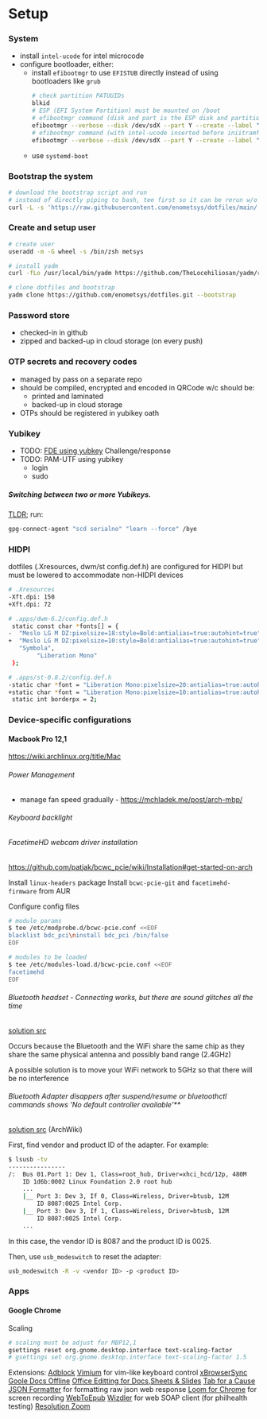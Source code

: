 # Setup

### System
- install `intel-ucode` for intel microcode
- configure bootloader, either:
  - install `efibootmgr` to use `EFISTUB` directly instead of using bootloaders like `grub`
    ```sh
    # check partition PATUUIDs
    blkid
    # ESP (EFI System Partition) must be mounted on /boot
    # efibootmgr command (disk and part is the ESP disk and partition number, root PARTUUID is PARTUUID of root device)
    efibootmgr --verbose --disk /dev/sdX --part Y --create --label "Linux" --loader /vmlinuz-linux --unicode 'root=PARTUUID=XXXXXXXX-XXXX-XXXX-XXXX-XXXXXXXXXXXX rw initrd=\initramfs-linux.img'
    # efibootmgr command (with intel-ucode inserted before iniitramfs kernel param)
    efibootmgr --verbose --disk /dev/sdX --part Y --create --label "Linux" --loader /vmlinuz-linux --unicode 'root=PARTUUID=XXXXXXXX-XXXX-XXXX-XXXX-XXXXXXXXXXXX rw initrd=\intel-ucode.img initrd=\initramfs-linux.img'
    ```
  - use `systemd-boot`

### Bootstrap the system

```sh
# download the bootstrap script and run
# instead of directly piping to bash, tee first so it can be rerun w/o redownloading
curl -L -s 'https://raw.githubusercontent.com/enometsys/dotfiles/main/.scripts/bootstrap-system' | tee bootstrap-system | bash
```

### Create and setup user

```sh
# create user
useradd -m -G wheel -s /bin/zsh metsys

# install yadm
curl -fLo /usr/local/bin/yadm https://github.com/TheLocehiliosan/yadm/raw/master/yadm && chmod a+x /usr/local/bin/yadm

# clone dotfiles and bootstrap
yadm clone https://github.com/enometsys/dotfiles.git --bootstrap
```

### Password store

- checked-in in github
- zipped and backed-up in cloud storage (on every push)

### OTP secrets and recovery codes

- managed by pass on a separate repo
- should be compiled, encrypted and encoded in QRCode w/c should be:
  - printed and laminated
  - backed-up in cloud storage
- OTPs should be registered in yubikey oath


### Yubikey

- TODO: [FDE using yubkey](https://github.com/agherzan/yubikey-full-disk-encryption) Challenge/response
- TODO: PAM-UTF using yubikey
  + login
  + sudo

##### Switching between two or more Yubikeys.

[TLDR](https://github.com/drduh/YubiKey-Guide#multiple-yubikeys); run:

```sh
gpg-connect-agent "scd serialno" "learn --force" /bye
```

### HIDPI

dotfiles (.Xresources, dwm/st config.def.h) are configured for HIDPI but must be lowered to accommodate non-HIDPI devices

```sh
# .Xresources
-Xft.dpi: 150
+Xft.dpi: 72

# .apps/dwm-6.2/config.def.h
 static const char *fonts[] = {
-  "Meslo LG M DZ:pixelsize=18:style=Bold:antialias=true:autohint=true",
+  "Meslo LG M DZ:pixelsize=10:style=Bold:antialias=true:autohint=true",
   "Symbola",
        "Liberation Mono"
 };

# .apps/st-0.8.2/config.def.h
-static char *font = "Liberation Mono:pixelsize=20:antialias=true:autohint=true";
+static char *font = "Liberation Mono:pixelsize=10:antialias=true:autohint=true";
 static int borderpx = 2;
```

### Device-specific configurations

#### Macbook Pro 12,1

https://wiki.archlinux.org/title/Mac

###### Power Management

- manage fan speed gradually - https://mchladek.me/post/arch-mbp/

###### Keyboard backlight


###### FacetimeHD webcam driver installation

https://github.com/patjak/bcwc_pcie/wiki/Installation#get-started-on-arch

Install `linux-headers` package
Install `bcwc-pcie-git` and `facetimehd-firmware` from AUR

Configure config files

```sh
# module params
$ tee /etc/modprobe.d/bcwc-pcie.conf <<EOF
blacklist bdc_pci\ninstall bdc_pci /bin/false
EOF

# modules to be loaded
$ tee /etc/modules-load.d/bcwc-pcie.conf <<EOF
facetimehd
EOF
```

###### Bluetooth headset - Connecting works, but there are sound glitches all the time

[solution src](https://wiki.archlinux.org/index.php/Bluetooth_headset#Connecting_works,_but_there_are_sound_glitches_all_the_time)

Occurs because the Bluetooth and the WiFi share the same chip as they share the same physical antenna and possibly band range (2.4GHz)

A possible solution is to move your WiFi network to 5GHz so that there will be no interference


###### Bluetooth Adapter disappers after suspend/resume or bluetoothctl commands shows 'No default controller available'**

[solution src](https://wiki.archlinux.org/index.php/Bluetooth#Adapter_disappears_after_suspend/resume) (ArchWiki)

First, find vendor and product ID of the adapter. For example:

```sh
$ lsusb -tv
----------------
/:  Bus 01.Port 1: Dev 1, Class=root_hub, Driver=xhci_hcd/12p, 480M
    ID 1d6b:0002 Linux Foundation 2.0 root hub
    ...
    |__ Port 3: Dev 3, If 0, Class=Wireless, Driver=btusb, 12M
        ID 8087:0025 Intel Corp. 
    |__ Port 3: Dev 3, If 1, Class=Wireless, Driver=btusb, 12M
        ID 8087:0025 Intel Corp. 
    ...
```

In this case, the vendor ID is 8087 and the product ID is 0025.

Then, use `usb_modeswitch` to reset the adapter:

```sh
usb_modeswitch -R -v <vendor ID> -p <product ID>
```

### Apps

#### Google Chrome

Scaling
```sh
# scaling must be adjust for MBP12,1
gsettings reset org.gnome.desktop.interface text-scaling-factor
# gsettings set org.gnome.desktop.interface text-scaling-factor 1.5
```

Extensions:
[Adblock](https://chrome.google.com/webstore/detail/gighmmpiobklfepjocnamgkkbiglidom)
[Vimium](https://chrome.google.com/webstore/detail/dbepggeogbaibhgnhhndojpepiihcmeb) for vim-like keyboard control
[xBrowserSync](https://chrome.google.com/webstore/detail/xbrowsersync/lcbjdhceifofjlpecfpeimnnphbcjgnc)
[Goole Docs Offline](https://chrome.google.com/webstore/detail/ghbmnnjooekpmoecnnnilnnbdlolhkhi)
[Office Editting for Docs,Sheets & Slides](https://chrome.google.com/webstore/detail/gbkeegbaiigmenfmjfclcdgdpimamgkj)
[Tab for a Cause](https://chrome.google.com/webstore/detail/gibkoahgjfhphbmeiphbcnhehbfdlcgo)
[JSON Formatter](https://chrome.google.com/webstore/detail/bcjindcccaagfpapjjmafapmmgkkhgoa) for formatting raw json web response
[Loom for Chrome](https://chrome.google.com/webstore/detail/liecbddmkiiihnedobmlmillhodjkdmb) for screen recording
[WebToEpub](https://chrome.google.com/webstore/detail/akiljllkbielkidmammnifcnibaigelm)
[Wizdler](https://chrome.google.com/webstore/detail/wizdler/oebpmncolmhiapingjaagmapififiakb) for web SOAP client (for philhealth testing)
[Resolution Zoom](https://chrome.google.com/webstore/detail/resolution-zoom/enjjhajnmggdgofagbokhmifgnaophmh)
